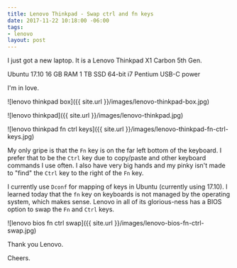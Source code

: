 ```yaml
---
title: Lenovo Thinkpad - Swap ctrl and fn keys
date: 2017-11-22 10:18:00 -06:00
tags:
- lenovo
layout: post
---
```


I just got a new laptop.  It is a Lenovo Thinkpad X1 Carbon 5th Gen.

Ubuntu 17.10
16 GB RAM
1 TB SSD
64-bit i7 Pentium
USB-C power

I'm in love.

![lenovo thinkpad box]({{ site.url }}/images/lenovo-thinkpad-box.jpg)

![lenovo thinkpad]({{ site.url }}/images/lenovo-thinkpad.jpg)

![lenovo thinkpad fn ctrl keys]({{ site.url }}/images/lenovo-thinkpad-fn-ctrl-keys.jpg)

My only gripe is that the `Fn` key is on the far left bottom of the keyboard. I prefer that to be the `Ctrl` key due to copy/paste and other keyboard commands I use often.  I also have very big hands and my pinky isn't made to "find" the `Ctrl` key to the right of the `Fn` key.

I currently use `Dconf` for mapping of keys in Ubuntu (currently using 17.10).  I learned today that the `fn` key on keyboards is not managed by the operating system, which makes sense.  Lenovo in all of its glorious-ness has a BIOS option to swap the `Fn` and `Ctrl` keys.

![lenovo bios fn ctrl swap]({{ site.url }}/images/lenovo-bios-fn-ctrl-swap.jpg)

Thank you Lenovo.

Cheers.

